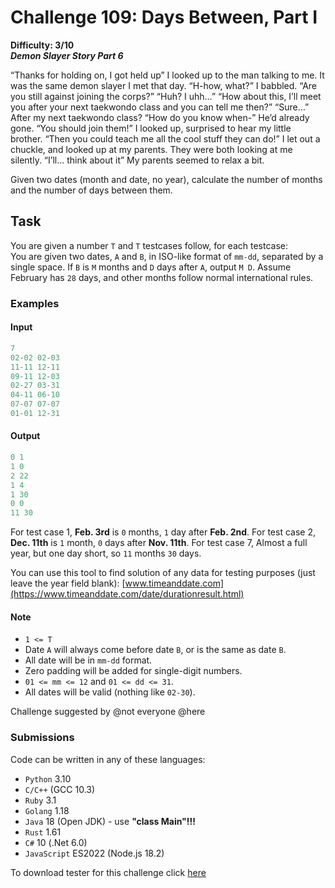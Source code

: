 # Challenge 109: Days Between, Part I

**Difficulty: 3/10**  
_**Demon Slayer Story Part 6**_

“Thanks for holding on, I got held up” I looked up to the man talking to me. It was the same demon slayer I met that day.
“H-how, what?” I babbled.
“Are you still against joining the corps?”
“Huh? I uhh…”
“How about this, I’ll meet you after your next taekwondo class and you can tell me then?”
“Sure…” After my next taekwondo class? “How do you know when-” He’d already gone.
“You should join them!”
I looked up, surprised to hear my little brother.
“Then you could teach me all the cool stuff they can do!”
I let out a chuckle, and looked up at my parents. They were both looking at me silently.
“I’ll… think about it” My parents seemed to relax a bit.

Given two dates (month and date, no year), calculate the number of months and the number of days between them.

## Task

You are given a number `T` and `T` testcases follow, for each testcase:  
You are given two dates, `A` and `B`, in ISO-like format of `mm-dd`, separated by a single space.
If `B` is `M` months and `D` days after `A`, output `M D`.
Assume February has `28` days, and other months follow normal international rules.

### Examples

#### Input

```rs
7
02-02 02-03
11-11 12-11
09-11 12-03
02-27 03-31
04-11 06-10
07-07 07-07
01-01 12-31
```

#### Output

```rs
0 1
1 0
2 22
1 4
1 30
0 0
11 30
```

For test case 1, **Feb. 3rd** is `0` months, `1` day after **Feb. 2nd**.
For test case 2, **Dec. 11th** is `1` month, `0` days after **Nov. 11th**.
For test case 7, Almost a full year, but one day short, so `11` months `30` days.

You can use this tool to find solution of any data for testing purposes (just leave the year field blank): [www.timeanddate.com](https://www.timeanddate.com/date/durationresult.html)

#### Note

- `1 <= T`
- Date `A` will always come before date `B`, or is the same as date `B`.
- All date will be in `mm-dd` format.
- Zero padding will be added for single-digit numbers.
- `01 <= mm <= 12` and `01 <= dd <= 31`.
- All dates will be valid (nothing like `02-30`).

Challenge suggested by @not everyone @here

### Submissions

Code can be written in any of these languages:

- `Python` 3.10
- `C/C++` (GCC 10.3)
- `Ruby` 3.1
- `Golang` 1.18
- `Java` 18 (Open JDK) - use **"class Main"!!!**
- `Rust` 1.61
- `C#` 10 (.Net 6.0)
- `JavaScript` ES2022 (Node.js 18.2)

To download tester for this challenge click [here](https://downgit.github.io/#/home?url=https://github.com/Pomroka/PreviousChallenges/tree/main/Challenge_109)
